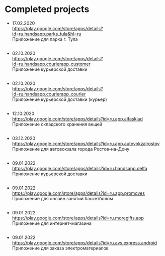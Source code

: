 # Completed projects

- 17.02.2020 <br>
https://play.google.com/store/apps/details?id=ru.handsapp.parks_tula&hl=ru <br>
Приложение для парка г. Тула <br>
<img src="https://github.com/NetylkinOV/projects/blob/main/screens/pt.png?raw=true" alt="" />

- 02.10.2020 <br>
https://play.google.com/store/apps/details?id=ru.handsapp.courierapp_customer <br>
Приложение курьерской доставки <br>
<img src="https://github.com/NetylkinOV/projects/blob/main/screens/n.png?raw=true" alt="" />

- 02.10.2020 <br>
https://play.google.com/store/apps/details?id=ru.handsapp.courierapp_courier <br>
Приложение курьерской доставки (курьер) <br>
<img src="https://github.com/NetylkinOV/projects/blob/main/screens/nc.png?raw=true" alt="" />

- 12.10.2020 <br>
https://play.google.com/store/apps/details?id=ru.app.alfasklad <br>
Приложение складского хранения вещей <br>
<img src="https://github.com/NetylkinOV/projects/blob/main/screens/alfa.png?raw=true" alt="" />

- 03.12.2020 <br>
https://play.google.com/store/apps/details?id=ru.app.autovokzalrostov <br>
Приложение для автовокзала города Ростов-на-Дону <br>
<img src="https://github.com/NetylkinOV/projects/blob/main/screens/arostv.png?raw=true" alt="" />

- 09.01.2022 <br>
https://play.google.com/store/apps/details?id=ru.handsapp.delfa <br>
Приложение курьерской доставки <br>
<img src="https://github.com/NetylkinOV/projects/blob/main/screens/delfa.png?raw=true" alt="" />

- 09.01.2022 <br>
https://play.google.com/store/apps/details?id=ru.app.promoves <br>
Приложение для онлайн занятий баскетболом <br>
<img src="https://github.com/NetylkinOV/projects/blob/main/screens/prom.png?raw=true" alt="" />

- 09.01.2022 <br>
https://play.google.com/store/apps/details?id=ru.moregifts.app <br>
Приложение для интернет-магазина <br>
<img src="https://github.com/NetylkinOV/projects/blob/main/screens/bp.png?raw=true" alt="" />

- 09.01.2022 <br>
https://play.google.com/store/apps/details?id=ru.avs.express.android <br>
Приложение для заказа электроматериалов <br>
<img src="https://github.com/NetylkinOV/projects/blob/main/screens/avs.png?raw=true" alt="" />